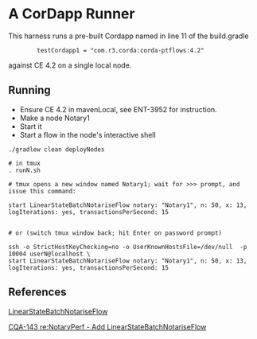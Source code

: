 # A CorDapp Runner

This harness runs a pre-built Cordapp named in line 11 of the build.gradle
```
        testCordapp1 = "com.r3.corda:corda-ptflows:4.2"
```
against CE 4.2 on a single local node.

## Running

* Ensure CE 4.2 in mavenLocal, see ENT-3952 for instruction.
* Make a node Notary1
* Start it
* Start a flow in the node's interactive shell
```
./gradlew clean deployNodes

# in tmux
. runN.sh

# tmux opens a new window named Notary1; wait for >>> prompt, and issue this command:

start LinearStateBatchNotariseFlow notary: "Notary1", n: 50, x: 13, logIterations: yes, transactionsPerSecond: 15


# or (switch tmux window back; hit Enter on password prompt)

ssh -o StrictHostKeyChecking=no -o UserKnownHostsFile=/dev/null  -p 10004 userN@localhost \
start LinearStateBatchNotariseFlow notary: "Notary1", n: 50, x: 13, logIterations: yes, transactionsPerSecond: 15
```

## References

[LinearStateBatchNotariseFlow](https://github.com/corda/enterprise/blob/release/ent/4.3/perftestcordapp/src/main/kotlin/com/r3/corda/enterprise/perftestcordapp/flows/LinearStateBatchNotariseFlow.kt)

[CQA-143 re:NotaryPerf - Add LinearStateBatchNotariseFlow](https://r3-cev.atlassian.net/browse/CQA-143)
